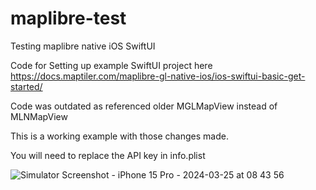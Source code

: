 # maplibre-test
 Testing maplibre native iOS SwiftUI

Code for Setting up example SwiftUI project here
https://docs.maptiler.com/maplibre-gl-native-ios/ios-swiftui-basic-get-started/

Code was outdated as referenced older MGLMapView instead of MLNMapView

This is a working example with those changes made.

You will need to replace the API key in info.plist

![Simulator Screenshot - iPhone 15 Pro - 2024-03-25 at 08 43 56](https://github.com/seanmcnt/maplibre-ios-test/assets/58150885/6e82df7d-482f-4eb3-bd12-f94c1f98f338)
